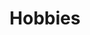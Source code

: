 ---
# An instance of the Experience widget.
# Documentation: https://docs.hugoblox.com/page-builder/
widget: experience

# This file represents a page section.
headless: true

# Order that this section appears on the page.
weight: 20

title: Hobbies
subtitle:

# Date format for experience
#   Refer to https://docs.hugoblox.com/customization/#date-format
date_format: Jan 2006

# Experiences.
#   Add/remove as many `experience` items below as you like.
#   Required fields are `title`, `company`, and `date_start`.
#   Leave `date_end` empty if it's your current employer.
#   Begin multi-line descriptions with YAML's `|2-` multi-line prefix.
experience:
  - title: Basketball
    company: I love basketball! I started training from age 6, despite there never being a boys’ basketball team at my school. My school finally opened a boys’ basketball team when I was in primary 6 (Grade 6), and I immediately became a key player. I was even invited by another school to join their district area competition. I continue to be a key player in the secondary school team, consisting of Form 1 and Form 2 students. I organize a basketball team for my class for inter-class competitions. Outside of school, I am a member of an elite U13 team (Fun Basketball) participating in lots of competitions, while maintaining my weekly private training. This summer, I attended a Sports Broadcasting camp in Boston to learn more about college and professional sports. I completed a coaching course with Positive Coaching Alliance. I continued to go back to my elementary school to train with my underclassmen since graduating, and this summer, I assisted the basketball coach with the basketball team’s training. And this year, I am glad to be the school’s basketball team captain and a member of the basketball club committee.
    company_url: ''
    company_logo: 
    location: Hong Kong
    date_start: '2016-01-01'
    date_end: ''
    description: |2-
        Here are highlights from my basketball competitions for the past two years.
        *<a href="https://drive.google.com/file/d/1GxB-ojpLoewSafuJxm4QLTVf6L_jPvyF/view?usp=drive_link" target="_blank">1</a>
        *<a href="https://drive.google.com/file/d/1_X0WkuT5opca4ttWVKqL0SbX9iIB0QoB/view?usp=drive_link" target="_blank">2</a>
        *<a href="https://drive.google.com/file/d/1Oi8D0-mDZc5hsOf1229kkzsoSTRj004y/view?usp=drive_link" target="_blank">3</a>
        *<a href="https://drive.google.com/file/d/10fkguJNHzfn-JlnXmghN1GW70MEsGGpB/view?usp=drive_link" target="_blank">4</a>
        
  - title: Music
    company: University X
    company_url: ''
    company_logo: org-x
    location: California
    date_start: '2016-01-01'
    date_end: '2020-12-31'
    description: Elvin Cheung
  

design:
  columns: '1'
---